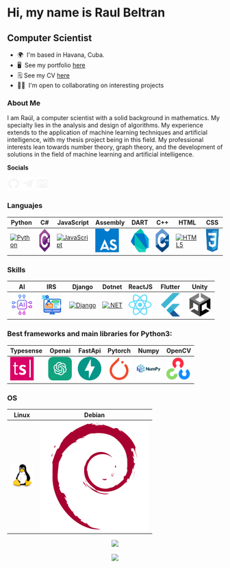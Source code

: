 # Hi, my name is Raul Beltran

## Computer Scientist
* 🌍  I'm based in Havana, Cuba.
* 🖥️  See my portfolio [here](https://rb58853.github.io/CV/)
* 🗒️  See my CV [here](https://github.com/rb58853/rb58853/raw/main/assets/cv%20.pdf)
* 🤝🏻  I'm open to collaborating on interesting projects

### About Me
I am Raúl, a computer scientist with a solid background in mathematics. My specialty lies in the analysis and design of algorithms. My experience extends to the application of machine learning techniques and artificial intelligence, with my thesis project being in this field.
My professional interests lean towards number theory, graph theory, and the development of solutions in the field of machine learning and artificial intelligence.

**Socials**
<p align="left"> <a href="https://www.github.com/rb58853" target="_blank" rel="noreferrer"><img src="assets/github.svg" width="30" height="30" /></a> <a href="https://t.me/rb58853" target="_blank" rel="noreferrer"><img src="assets/telegram.svg" width="30" height="30" /></a> <a href="mailto:rb58853@gmail.com" target="_blank" rel="noreferrer"><img src="assets/gmail.svg" width="30" height="30" /></a></p>

### Languajes
| Python                                                                                                                                                                                                                                |C#                                                                                                                                                                                                                                  | JavaScript                                                                                                                                                                                                                                                                    | Assembly                                                                                                                                                   | DART                                                                                                                                                                                   | C++                                                                                                                                                                                            | HTML                                                                                                                                                                                                                                                                | CSS                                                                                                                                                                                    |
| ------------------------------------------------------------------------------------------------------------------------------------------------------------------------------------------------------------------------------------- | --------------------------------------------------------------------------------------------------------------------------------------------------------------------------------------------------------------------------------------- | ----------------------------------------------------------------------------------------------------------------------------------------------------------------------------------------------------------------------------------------------------------------------------- | ---------------------------------------------------------------------------------------------------------------------------------------------------------- | -------------------------------------------------------------------------------------------------------------------------------------------------------------------------------------- | ---------------------------------------------------------------------------------------------------------------------------------------------------------------------------------------------- | ------------------------------------------------------------------------------------------------------------------------------------------------------------------------------------------------------------------------------------------------------------------- | -------------------------------------------------------------------------------------------------------------------------------------------------------------------------------------- |
| <a href="https://www.python.org/" target="_blank" rel="noreferrer"><img src="https://raw.githubusercontent.com/danielcranney/readme-generator/main/public/icons/skills/python-colored.svg" width="55" height="55" alt="Python" /></a> | <a href="https://docs.microsoft.com/en-us/dotnet/csharp/" target="_blank" rel="noreferrer"><img src="https://raw.githubusercontent.com/devicons/devicon/master/icons/csharp/csharp-original.svg" minwidth= "55" minheight="55" width="55" height="55" alt="C#" /></a> | <a href="https://developer.mozilla.org/en-US/docs/Web/JavaScript" target="_blank" rel="noreferrer"><img src="https://raw.githubusercontent.com/danielcranney/readme-generator/main/public/icons/skills/javascript-colored.svg" width="55" height="55" alt="JavaScript" /></a> | <a href="" target="_blank" rel="noreferrer"><img src="https://github.com/rb58853/rb58853/raw/main/assets/asm.svg" width="55" height="55" alt="MIPS" /></a> | <a href="" target="_blank" rel="noreferrer"><img src="https://raw.githubusercontent.com/devicons/devicon/master/icons/dart/dart-original.svg" width="55" height="55" alt="MIPS" /></a> | <a href="" target="_blank" rel="noreferrer"><img src="https://raw.githubusercontent.com/devicons/devicon/master/icons/cplusplus/cplusplus-original.svg" width="55" height="55" alt="C#" /></a> | <a href="https://developer.mozilla.org/en-US/docs/Glossary/HTML5" target="_blank" rel="noreferrer"><img src="https://raw.githubusercontent.com/danielcranney/readme-generator/main/public/icons/skills/html5-colored.svg" width="55" height="55" alt="HTML5" /></a> | <a href="" target="_blank" rel="noreferrer"> <img src="https://raw.githubusercontent.com/devicons/devicon/master/icons/css3/css3-original.svg" width="55" height="55" alt="CSS"/> </a> |
        

### Skills
| AI                                                                                                                                                           | IRS                                                                                                                                                      | Django                                                                                                                                                                                                                                      | Dotnet                                                                                                                                                                                                                                           | ReactJS                                                                                                                                                                                | Flutter                                                                                                                                                                                    | Unity                                                                                                                                                                                     |
| ------------------------------------------------------------------------------------------------------------------------------------------------------------ | -------------------------------------------------------------------------------------------------------------------------------------------------------- | ------------------------------------------------------------------------------------------------------------------------------------------------------------------------------------------------------------------------------------------- | ------------------------------------------------------------------------------------------------------------------------------------------------------------------------------------------------------------------------------------------------ | -------------------------------------------------------------------------------------------------------------------------------------------------------------------------------------- | ------------------------------------------------------------------------------------------------------------------------------------------------------------------------------------------ | ----------------------------------------------------------------------------------------------------------------------------------------------------------------------------------------- |
| <a href="" target="_blank" rel="noreferrer"><img src="https://github.com/rb58853/rb58853/raw/main/assets/AI.webp" width="55" height="55" alt="Python" /></a> | <a href="" target="_blank" rel="noreferrer"><img src="https://github.com/rb58853/rb58853/raw/main/assets/irs.webp" width="55" height="55" alt="C#"/></a> | <a href="https://www.djangoproject.com" target="_blank" rel="noreferrer"><img src="https://raw.githubusercontent.com/danielcranney/readme-generator/main/public/icons/skills/django-colored.svg" width="55" height="55" alt="Django" /></a> | <a href="https://dotnet.microsoft.com/en-us/" target="_blank" rel="noreferrer"><img src="https://raw.githubusercontent.com/danielcranney/readme-generator/main/public/icons/skills/dot-net-colored.svg" width="55" height="55" alt=".NET" /></a> | <a href="" target="_blank" rel="noreferrer"><img src="https://raw.githubusercontent.com/devicons/devicon/master/icons/react/react-original.svg" width="55" height="55" alt="C#" /></a> | <a href="" target="_blank" rel="noreferrer"><img src="https://raw.githubusercontent.com/devicons/devicon/master/icons/flutter/flutter-original.svg" width="55" height="55" alt="C#" /></a> | <a href="" target="_blank" rel="noreferrer"><img src="https://raw.githubusercontent.com/devicons/devicon/master/icons/unity/unity-original.svg" width="55" height="55" alt="HTML5" /></a> |


### Best frameworks and main libraries for Python3:
| Typesense                                                                                                                                                           | Openai                                                                                                                                                          | FastApi                                                                                                                                                                             | Pytorch                                                                                                                                               | Numpy                                                                                                                                                 | OpenCV                                                                                                                                     |
| ------------------------------------------------------------------------------------------------------------------------------------------------------------------- | --------------------------------------------------------------------------------------------------------------------------------------------------------------- | ----------------------------------------------------------------------------------------------------------------------------------------------------------------------------------- | ----------------------------------------------------------------------------------------------------------------------------------------------------- | ----------------------------------------------------------------------------------------------------------------------------------------------------- | ------------------------------------------------------------------------------------------------------------------------------------------ |
| <a href="" target="_blank" rel="noreferrer"><img src="https://github.com/rb58853/rb58853/raw/main/assets/typesense.webp" width="55" height="55" alt="Python" /></a> | <a href="" target="_blank" rel="noreferrer"><img src="https://github.com/rb58853/rb58853/raw/main/assets/openai.svg" width="55" height="55" alt="openai" /></a> | <a href="" target="_blank" rel="noreferrer"><img src="https://github.com/devicons/devicon/raw/master/icons/fastapi/fastapi-original.svg" width="55" height="55" alt="Python" /></a> | <img src="https://github.com/devicons/devicon/blob/master/icons/pytorch/pytorch-original.svg" title="Pytorch"  alt="Pytorch" width="55" height="55"/> | <img src="https://github.com/devicons/devicon/blob/master/icons/numpy/numpy-original-wordmark.svg" title="Numpy" alt="Numpy" width="55" height="55"/> | <img src="https://github.com/devicons/devicon/blob/master/icons/opencv/opencv-original.svg" title="mpl" alt="mpl" width="55" height="55"/> |

### OS
|Linux|Debian|
|-----|------|
|<a href = "https://www.privacyguides.org/en/os/linux-overview/#:~:text=Linux%20is%20an%20open%2Dsource,computers%20from%20the%20ground%20up."> <img src="https://raw.githubusercontent.com/devicons/devicon/master/icons/linux/linux-original.svg" title="Linux" alt="Linux" width="55" height="55"/> </a> |<a href = "https://operavps.com/blog/what-is-debian/#:~:text=Debian%20is%20free%2C%20open%2Dsource,Linux%20are%20based%20on%20it."><img src="https://raw.githubusercontent.com/devicons/devicon/master/icons/debian/debian-original.svg"/> </a> |


<p align="center">
  <img width="1200" height="auto" src="https://streak-stats.demolab.com?user=rb58853&theme=dark&hide_border=false&border_radius=5&card_width=1200">
</p>

<p align="center">
  <!-- <img width="600" height="200" src="https://github-readme-stats.vercel.app/api?username=rb58853&show_icons=true&theme=vision-friendly-dark"> -->
  <img width="1200" height="auto" src="https://github-readme-stats.vercel.app/api/top-langs/?username=rb58853&layout=donut&theme=dark&border_color=red&hide=jupyter">
</p>
 
